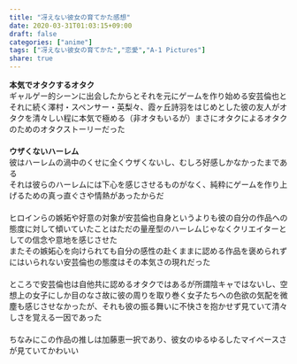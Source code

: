 ```yaml
---
title: "冴えない彼女の育てかた感想"
date: 2020-03-31T01:03:15+09:00
draft: false
categories: ["anime"]
tags: ["冴えない彼女の育てかた","恋愛","A-1 Pictures"]
share: true
---
```

**本気でオタクするオタク**  
ギャルゲー的シーンに出会したからとそれを元にゲームを作り始める安芸倫也とそれに続く澤村・スペンサー・英梨々、霞ヶ丘詩羽をはじめとした彼の友人がオタクを清々しい程に本気で極める（非オタもいるが）まさにオタクによるオタクのためのオタクストーリーだった  
　  
**ウザくないハーレム**  
彼はハーレムの渦中のくせに全くウザくないし、むしろ好感しかなかったまである  
それは彼らのハーレムには下心を感じさせるものがなく、純粋にゲームを作り上げるための真っ直ぐさや情熱があったからだ  
　  
ヒロインらの嫉妬や好意の対象が安芸倫也自身というよりも彼の自分の作品への態度に対して傾いていたことはただの量産型のハーレムじゃなくクリエイターとしての信念や意地を感じさせた  
またその嫉妬心を向けられても自分の感性の赴くままに認める作品を褒められずにはいられない安芸倫也の態度はその本気さの現れだった  
　  
ところで安芸倫也は自他共に認めるオタクではあるが所謂陰キャではないし、空想上の女子にしか目のなさ故に彼の周りを取り巻く女子たちへの色欲の気配を微塵も感じさせなかったが、それも彼の振る舞いに不快さを抱かせず見ていて清々しさを覚える一因であった  
　  
ちなみにこの作品の推しは加藤恵一択であり、彼女のゆるゆるしたマイペースさが見ていてかわいい